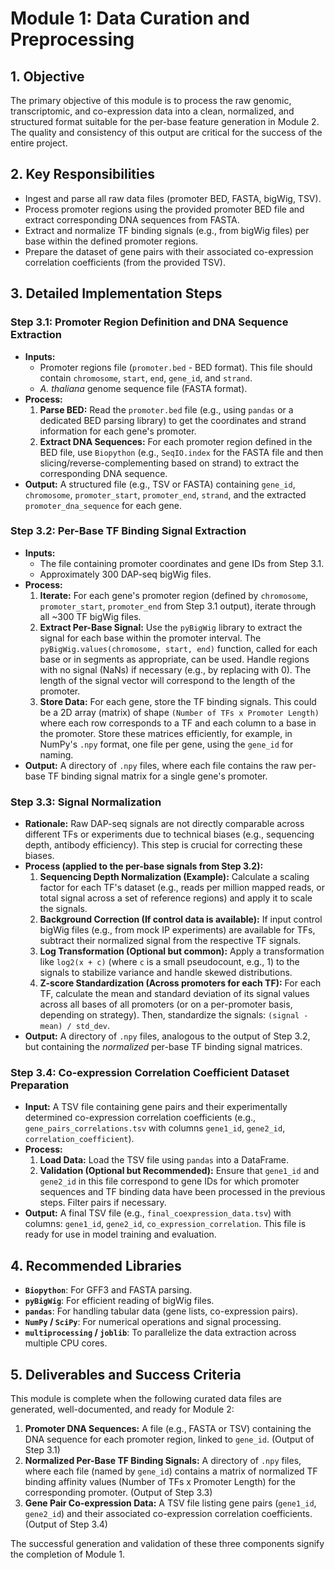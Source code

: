 # Module 1: Data Curation and Preprocessing

## 1. Objective

The primary objective of this module is to process the raw genomic, transcriptomic, and co-expression data into a clean, normalized, and structured format suitable for the per-base feature generation in Module 2. The quality and consistency of this output are critical for the success of the entire project.

## 2. Key Responsibilities

- Ingest and parse all raw data files (promoter BED, FASTA, bigWig, TSV).
- Process promoter regions using the provided promoter BED file and extract corresponding DNA sequences from FASTA.
- Extract and normalize TF binding signals (e.g., from bigWig files) per base within the defined promoter regions.
- Prepare the dataset of gene pairs with their associated co-expression correlation coefficients (from the provided TSV).

## 3. Detailed Implementation Steps

### Step 3.1: Promoter Region Definition and DNA Sequence Extraction

-   **Inputs:**
    -   Promoter regions file (`promoter.bed` - BED format). This file should contain `chromosome`, `start`, `end`, `gene_id`, and `strand`.
    -   *A. thaliana* genome sequence file (FASTA format).
-   **Process:**
    1.  **Parse BED:** Read the `promoter.bed` file (e.g., using `pandas` or a dedicated BED parsing library) to get the coordinates and strand information for each gene's promoter.
    2.  **Extract DNA Sequences:** For each promoter region defined in the BED file, use `Biopython` (e.g., `SeqIO.index` for the FASTA file and then slicing/reverse-complementing based on strand) to extract the corresponding DNA sequence.
-   **Output:** A structured file (e.g., TSV or FASTA) containing `gene_id`, `chromosome`, `promoter_start`, `promoter_end`, `strand`, and the extracted `promoter_dna_sequence` for each gene.

### Step 3.2: Per-Base TF Binding Signal Extraction

-   **Inputs:**
    -   The file containing promoter coordinates and gene IDs from Step 3.1.
    -   Approximately 300 DAP-seq bigWig files.
-   **Process:**
    1.  **Iterate:** For each gene's promoter region (defined by `chromosome`, `promoter_start`, `promoter_end` from Step 3.1 output), iterate through all ~300 TF bigWig files.
    2.  **Extract Per-Base Signal:** Use the `pyBigWig` library to extract the signal for each base within the promoter interval. The `pyBigWig.values(chromosome, start, end)` function, called for each base or in segments as appropriate, can be used. Handle regions with no signal (NaNs) if necessary (e.g., by replacing with 0). The length of the signal vector will correspond to the length of the promoter.
    3.  **Store Data:** For each gene, store the TF binding signals. This could be a 2D array (matrix) of shape `(Number of TFs x Promoter Length)` where each row corresponds to a TF and each column to a base in the promoter. Store these matrices efficiently, for example, in NumPy's `.npy` format, one file per gene, using the `gene_id` for naming.
-   **Output:** A directory of `.npy` files, where each file contains the raw per-base TF binding signal matrix for a single gene's promoter.

### Step 3.3: Signal Normalization

-   **Rationale:** Raw DAP-seq signals are not directly comparable across different TFs or experiments due to technical biases (e.g., sequencing depth, antibody efficiency). This step is crucial for correcting these biases.
-   **Process (applied to the per-base signals from Step 3.2):**
    1.  **Sequencing Depth Normalization (Example):** Calculate a scaling factor for each TF's dataset (e.g., reads per million mapped reads, or total signal across a set of reference regions) and apply it to scale the signals.
    2.  **Background Correction (If control data is available):** If input control bigWig files (e.g., from mock IP experiments) are available for TFs, subtract their normalized signal from the respective TF signals.
    3.  **Log Transformation (Optional but common):** Apply a transformation like `log2(x + c)` (where `c` is a small pseudocount, e.g., 1) to the signals to stabilize variance and handle skewed distributions.
    4.  **Z-score Standardization (Across promoters for each TF):** For each TF, calculate the mean and standard deviation of its signal values across all bases of all promoters (or on a per-promoter basis, depending on strategy). Then, standardize the signals: `(signal - mean) / std_dev`.
-   **Output:** A directory of `.npy` files, analogous to the output of Step 3.2, but containing the *normalized* per-base TF binding signal matrices.

### Step 3.4: Co-expression Correlation Coefficient Dataset Preparation

-   **Input:** A TSV file containing gene pairs and their experimentally determined co-expression correlation coefficients (e.g., `gene_pairs_correlations.tsv` with columns `gene1_id`, `gene2_id`, `correlation_coefficient`).
-   **Process:**
    1.  **Load Data:** Load the TSV file using `pandas` into a DataFrame.
    2.  **Validation (Optional but Recommended):** Ensure that `gene1_id` and `gene2_id` in this file correspond to gene IDs for which promoter sequences and TF binding data have been processed in the previous steps. Filter pairs if necessary.
-   **Output:** A final TSV file (e.g., `final_coexpression_data.tsv`) with columns: `gene1_id`, `gene2_id`, `co_expression_correlation`. This file is ready for use in model training and evaluation.

## 4. Recommended Libraries

-   **`Biopython`**: For GFF3 and FASTA parsing.
-   **`pyBigWig`**: For efficient reading of bigWig files.
-   **`pandas`**: For handling tabular data (gene lists, co-expression pairs).
-   **`NumPy` / `SciPy`**: For numerical operations and signal processing.
-   **`multiprocessing` / `joblib`**: To parallelize the data extraction across multiple CPU cores.

## 5. Deliverables and Success Criteria

This module is complete when the following curated data files are generated, well-documented, and ready for Module 2:

1.  **Promoter DNA Sequences:** A file (e.g., FASTA or TSV) containing the DNA sequence for each promoter region, linked to `gene_id`. (Output of Step 3.1)
2.  **Normalized Per-Base TF Binding Signals:** A directory of `.npy` files, where each file (named by `gene_id`) contains a matrix of normalized TF binding affinity values (Number of TFs x Promoter Length) for the corresponding promoter. (Output of Step 3.3)
3.  **Gene Pair Co-expression Data:** A TSV file listing gene pairs (`gene1_id`, `gene2_id`) and their associated co-expression correlation coefficients. (Output of Step 3.4)

The successful generation and validation of these three components signify the completion of Module 1.